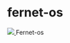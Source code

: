 # fernet-os
<a href="https://github.com/NikitaPos/fernet-os">
    <img src="https://img.shields.io/github/license/CodeDevel0per/fernet-os" />
  </a>
Fernet-os
